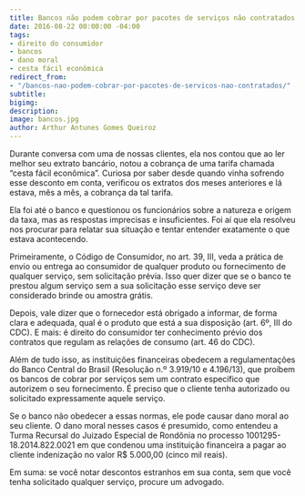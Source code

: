 ```yaml
---
title: Bancos não podem cobrar por pacotes de serviços não contratados
date: 2016-08-22 00:00:00 -04:00
tags:
- direito do consumidor
- bancos
- dano moral
- cesta fácil econômica
redirect_from:
- "/bancos-nao-podem-cobrar-por-pacotes-de-servicos-nao-contratados/"
subtitle: 
bigimg: 
description: 
image: bancos.jpg
author: Arthur Antunes Gomes Queiroz
---
```


Durante conversa com uma de nossas clientes, ela nos contou que ao ler melhor seu extrato bancário, notou a cobrança de uma tarifa chamada “cesta fácil econômica”. Curiosa por saber desde quando vinha sofrendo esse desconto em conta, verificou os extratos dos meses anteriores e lá estava, mês a mês, a cobrança da tal tarifa.

Ela foi até o banco e questionou os funcionários sobre a natureza e origem da taxa, mas as respostas imprecisas e insuficientes. Foi aí que ela resolveu nos procurar para relatar sua situação e tentar entender exatamente o que estava acontecendo.

Primeiramente, o Código de Consumidor, no art. 39, III, veda a prática de envio ou entrega ao consumidor de qualquer produto ou fornecimento de qualquer serviço, sem solicitação prévia. Isso quer dizer que se o banco te prestou algum serviço sem a sua solicitação esse serviço deve ser considerado brinde ou amostra grátis.

Depois, vale dizer que o fornecedor está obrigado a informar, de forma clara e adequada, qual é o produto que está a sua disposição (art. 6º, III do CDC). E mais: é direito do consumidor ter conhecimento prévio dos contratos que regulam as relações de consumo (art. 46 do CDC).

Além de tudo isso, as instituições financeiras obedecem a regulamentações do Banco Central do Brasil (Resolução n.º 3.919/10 e 4.196/13), que proíbem os bancos de cobrar por serviços sem um contrato específico que autorizem o seu fornecimento. É preciso que o cliente tenha autorizado ou solicitado expressamente aquele serviço.

Se o banco não obedecer a essas normas, ele pode causar dano moral ao seu cliente. O dano moral nesses casos é presumido, como entendeu a Turma Recursal do Juizado Especial de Rondônia no processo 1001295-18.2014.822.0021 em que condenou uma instituição financeira a pagar ao cliente indenização no valor R$ 5.000,00 (cinco mil reais).

Em suma: se você notar descontos estranhos em sua conta, sem que você tenha solicitado qualquer serviço, procure um advogado.

